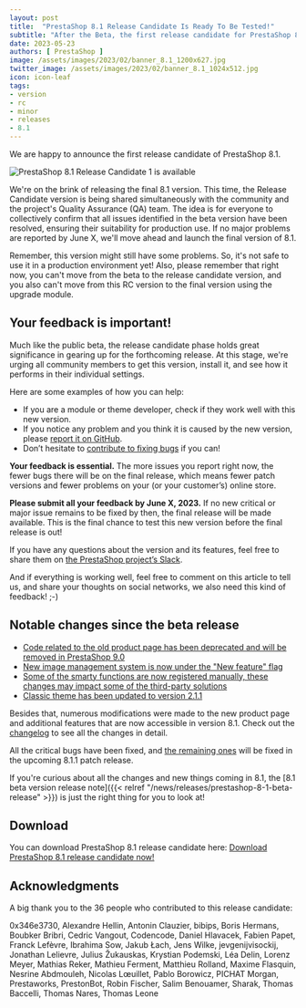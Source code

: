```yaml
---
layout: post
title:  "PrestaShop 8.1 Release Candidate Is Ready To Be Tested!"
subtitle: "After the Beta, the first release candidate for PrestaShop 8.1 is now ready for you to test!"
date: 2023-05-23
authors: [ PrestaShop ]
image: /assets/images/2023/02/banner_8.1_1200x627.jpg
twitter_image: /assets/images/2023/02/banner_8.1_1024x512.jpg
icon: icon-leaf
tags:
- version
- rc
- minor
- releases
- 8.1
---
```


We are happy to announce the first release candidate of PrestaShop 8.1.

![PrestaShop 8.1 Release Candidate 1 is available](/assets/images/2023/02/banner_8.1_1534x424.png)

We're on the brink of releasing the final 8.1 version. This time, the Release Candidate version is being shared simultaneously with the community and the project's Quality Assurance (QA) team. The idea is for everyone to collectively confirm that all issues identified in the beta version have been resolved, ensuring their suitability for production use. If no major problems are reported by June X, we'll move ahead and launch the final version of 8.1.

Remember, this version might still have some problems. So, it's not safe to use it in a production environment yet! Also, please remember that right now, you can't move from the beta to the release candidate version, and you also can't move from this RC version to the final version using the upgrade module.

## Your feedback is important!

Much like the public beta, the release candidate phase holds great significance in gearing up for the forthcoming release. At this stage, we're urging all community members to get this version, install it, and see how it performs in their individual settings.

Here are some examples of how you can help:
* If you are a module or theme developer, check if they work well with this new version.
* If you notice any problem and you think it is caused by the new version, please [report it on GitHub](https://github.com/PrestaShop/PrestaShop/issues/new/choose).
* Don’t hesitate to [contribute to fixing bugs](https://devdocs.prestashop-project.org/8/contribute/contribute-pull-requests/) if you can!

**Your feedback is essential.** The more issues you report right now, the fewer bugs there will be on the final release, which means fewer patch versions and fewer problems on your (or your customer’s) online store.

**Please submit all your feedback by June X, 2023.** If no new critical or major issue remains to be fixed by then, the final release will be made available. This is the final chance to test this new version before the final release is out!

If you have any questions about the version and its features, feel free to share them on [the PrestaShop project’s Slack](https://www.prestashop-project.org/slack/).

And if everything is working well, feel free to comment on this article to tell us, and share your thoughts on social networks, we also need this kind of feedback! ;-)

## Notable changes since the beta release

- [Code related to the old product page has been deprecated and will be removed in PrestaShop 9.0](https://github.com/PrestaShop/PrestaShop/pull/32194)
- [New image management system is now under the "New feature" flag](https://github.com/PrestaShop/PrestaShop/pull/31662)
- [Some of the smarty functions are now registered manually, these changes may impact some of the third-party solutions](https://github.com/PrestaShop/PrestaShop/pull/32197)
- [Classic theme has been updated to version 2.1.1](https://github.com/PrestaShop/PrestaShop/pull/32574)

Besides that, numerous modifications were made to the new product page and additional features that are now accessible in version 8.1.
Check out the [changelog](https://github.com/PrestaShop/PrestaShop/releases/tag/8.1.0-rc.1) to see all the changes in detail.

All the critical bugs have been fixed, and [the remaining ones](https://github.com/PrestaShop/PrestaShop/issues?q=is%3Aopen+is%3Aissue+label%3A8.1.x+label%3ABug+label%3ARegression) will be fixed in the upcoming 8.1.1 patch release.

If you're curious about all the changes and new things coming in 8.1, the [8.1 beta version release note]({{< relref "/news/releases/prestashop-8-1-beta-release" >}}) is just the right thing for you to look at!

## Download

You can download PrestaShop 8.1 release candidate here:
[Download PrestaShop 8.1 release candidate now!](https://github.com/PrestaShop/PrestaShop/releases/tag/8.1.0-rc.1)

## Acknowledgments

A big thank you to the 36 people who contributed to this release candidate:

0x346e3730, Alexandre Hellin, Antonin Clauzier, bibips, Boris Hermans, Boubker Bribri, Cedric Vangout, Codencode, Daniel Hlavacek, Fabien Papet, Franck Lefèvre, Ibrahima Sow, Jakub Łach, Jens Wilke, jevgenijvisockij, Jonathan Lelievre, Julius Žukauskas, Krystian Podemski, Léa Delin, Lorenz Meyer, Mathias Reker, Mathieu Ferment, Matthieu Rolland, Maxime Flasquin, Nesrine Abdmouleh, Nicolas Lœuillet, Pablo Borowicz, PICHAT Morgan, Prestaworks, PrestonBot, Robin Fischer, Salim Benouamer, Sharak, Thomas Baccelli, Thomas Nares, Thomas Leone
